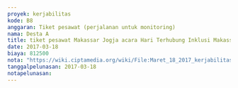 ```yaml
---
proyek: kerjabilitas
kode: B8
anggaran: Tiket pesawat (perjalanan untuk monitoring)
nama: Desta A
title: tiket pesawat Makassar Jogja acara Hari Terhubung Inklusi Makassar a.n Rubby Emir
date: 2017-03-18
biaya: 812500
nota: "https://wiki.ciptamedia.org/wiki/File:Maret_18_2017_kerjabilitas_B8_tiket_makassar_jogja_rubby.JPG"
tanggalpelunasan: 2017-03-18
notapelunasan:
---
```

